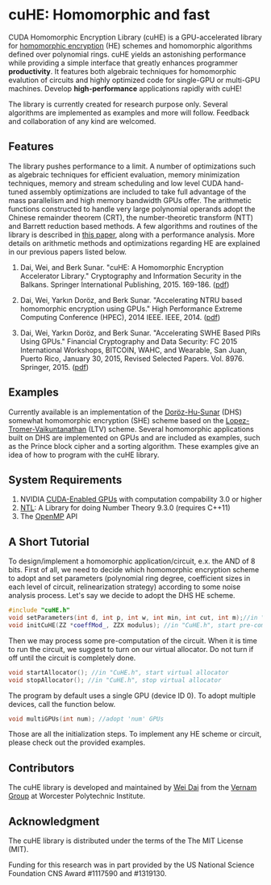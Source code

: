 cuHE: Homomorphic and fast
==========================
CUDA Homomorphic Encryption Library (cuHE) is a GPU-accelerated library for [homomorphic encryption][6] (HE) schemes and homomorphic algorithms defined over polynomial rings. cuHE yields an astonishing performance while providing a simple interface that greatly enhances programmer **productivity**. It features both algebraic techniques for homomorphic evalution of circuits and highly optimized code for single-GPU or multi-GPU machines. Develop **high-performance** applications rapidly with cuHE!

The library is currently created for research purpose only. Several algorithms are implemented as examples and more will follow. Feedback and collaboration of any kind are welcomed.

Features
--------
The library pushes performance to a limit. A number of optimizations such as algebraic techniques for efficient evaluation, memory minimization techniques, memory and stream scheduling and low level CUDA hand-tuned assembly optimizations are included to take full advantage of the mass parallelism and high memory bandwidth GPUs offer. The arithmetic functions constructed to handle very large polynomial operands adopt the Chinese remainder theorem (CRT), the number-theoretic transform (NTT) and Barrett reduction based methods. A few algorithms and routines of the library is described in [this paper][3], along with a performance analysis. More details on arithmetic methods and optimizations regarding HE are explained in our previous papers listed below.

1. Dai, Wei, and Berk Sunar. "cuHE: A Homomorphic Encryption Accelerator Library." Cryptography and Information Security in the Balkans. Springer International Publishing, 2015. 169-186. ([pdf][3])

2. Dai, Wei, Yarkın Doröz, and Berk Sunar. "Accelerating NTRU based homomorphic encryption using GPUs." High Performance Extreme Computing Conference (HPEC), 2014 IEEE. IEEE, 2014. ([pdf][4])

3. Dai, Wei, Yarkın Doröz, and Berk Sunar. "Accelerating SWHE Based PIRs Using GPUs." Financial Cryptography and Data Security: FC 2015 International Workshops, BITCOIN, WAHC, and Wearable, San Juan, Puerto Rico, January 30, 2015, Revised Selected Papers. Vol. 8976. Springer, 2015. ([pdf][5])

Examples
--------
Currently available is an implementation of the [Doröz-Hu-Sunar][1] (DHS) somewhat homomorphic encryption (SHE) scheme based on the [Lopez-Tromer-Vaikuntanathan][2] (LTV) scheme.
Several homomorphic applications built on DHS are implemented on GPUs and are included as examples, such as the Prince block cipher and a sorting algorithm.
These examples give an idea of how to program with the cuHE library.

System Requirements
-------------------
1. NVIDIA [CUDA-Enabled GPUs][7] with computation compability 3.0 or higher
2. [NTL][8]: A Library for doing Number Theory 9.3.0 (requires C++11)
3. The [OpenMP][9] API

A Short Tutorial
----------------
To design/implement a homomorphic application/circuit, e.x. the AND of 8 bits. First of all, we need to decide which homomorphic encryption scheme to adopt and set parameters (polynomial ring degree, coefficient sizes in each level of circuit, relinearization strategy) according to some noise analysis process. Let's say we decide to adopt the DHS HE scheme.
```c++
#include "cuHE.h"
void setParameters(int d, int p, int w, int min, int cut, int m);//in "CuHE.h", set parameters
void initCuHE(ZZ *coeffMod_, ZZX modulus); //in "CuHE.h", start pre-computation on GPUs
```

Then we may process some pre-computation of the circuit. When it is time to run the circuit, we suggest to turn on our virtual allocator. Do not turn if off until the circuit is completely done.
```c++
void startAllocator(); //in "CuHE.h", start virtual allocator
void stopAllocator(); //in "CuHE.h", stop virtual allocator
```

The program by default uses a single GPU (device ID 0). To adopt multiple devices, call the function below.
```c++
void multiGPUs(int num); //adopt 'num' GPUs
```

Those are all the initialization steps. To implement any HE scheme or circuit, please check out the provided examples.

Contributors
------------
The cuHE library is developed and maintained by [Wei Dai][13] from the [Vernam Group][14] at Worcester Polytechnic Institute.

Acknowledgment
--------------
The cuHE library is distributed under the terms of the The MIT License (MIT).

Funding for this research was in part provided by the US National Science Foundation
CNS Award #1117590 and #1319130.

[1]: http://eprint.iacr.org/2014/233/ "DHS14"
[2]: http://eprint.iacr.org/2013/094/ "LTV13"
[3]: http://eprint.iacr.org/2015/818/ "cuHEPDF"
[4]: http://eprint.iacr.org/2014/389/ "Dai2014PDF"
[5]: http://eprint.iacr.org/2015/462/ "Dai2015aPDF"
[6]: http://en.wikipedia.org/wiki/Homomorphic_encryption/ "HE"
[7]: http://developer.nvidia.com/cuda-gpus/ "CUDAGPUs"
[8]: http://www.shoup.net/ntl/ "NTL"
[9]: http://openmp.org/wp/ "OpenMP"
[10]: http://en.wikipedia.org/wiki/Chinese_remainder_theorem/ "CRT"
[11]: http://en.wikipedia.org/wiki/Discrete_Fourier_transform_(general)/ "NTT"
[12]: http://en.wikipedia.org/wiki/Barrett_reduction/ "Barrett"
[13]: http://github.com/Veirday "WeiDaiGitHub"
[14]: http://ecewp.ece.wpi.edu/wordpress/vernam/ "VernamGroup"
